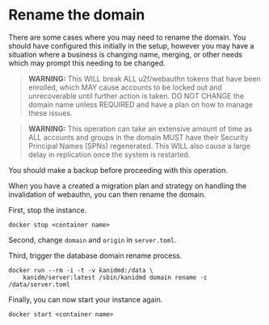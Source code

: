 # Rename the domain

There are some cases where you may need to rename the domain. You should have configured
this initially in the setup, however you may have a situation where a business is changing
name, merging, or other needs which may prompt this needing to be changed.

> **WARNING:** This WILL break ALL u2f/webauthn tokens that have been enrolled, which MAY cause
> accounts to be locked out and unrecoverable until further action is taken. DO NOT CHANGE
> the domain name unless REQUIRED and have a plan on how to manage these issues.

> **WARNING:** This operation can take an extensive amount of time as ALL accounts and groups
> in the domain MUST have their Security Principal Names (SPNs) regenerated. This WILL also cause
> a large delay in replication once the system is restarted.

You should make a backup before proceeding with this operation.

When you have a created a migration plan and strategy on handling the invalidation of webauthn,
you can then rename the domain.

First, stop the instance.

    docker stop <container name>

Second, change `domain` and `origin` in `server.toml`.

Third, trigger the database domain rename process.

    docker run --rm -i -t -v kanidmd:/data \
        kanidm/server:latest /sbin/kanidmd domain rename -c /data/server.toml

Finally, you can now start your instance again.

    docker start <container name>
